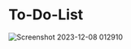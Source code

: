 # To-Do-List

![Screenshot 2023-12-08 012910](https://github.com/Worood11/To-Do-List/assets/141271078/65591b0e-d3b2-4e6d-859f-c4d4805596ce)
